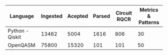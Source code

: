 | Language      | Ingested | Acepted| Parsed| Circuit RQCR  | Metrics & Patterns|
| ------------- | -------- | ------ | ----- | ------------- |-------------------|
|Python - Qiskit| 13462    | 5004   | 1616  | 806           | 30                |
|OpenQASM       | 75800    |  15320 | 101   | 101           | 50                |